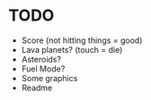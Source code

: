 # TODO

- Score (not hitting things = good)
- Lava planets? (touch = die)
- Asteroids?
- Fuel Mode?
- Some graphics
- Readme
